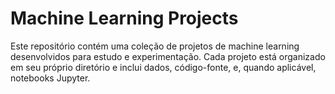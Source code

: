 # Machine Learning Projects

Este repositório contém uma coleção de projetos de machine learning desenvolvidos para estudo e experimentação. 
Cada projeto está organizado em seu próprio diretório e inclui dados, código-fonte, e, quando aplicável, notebooks Jupyter.
